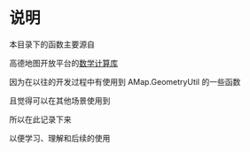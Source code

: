 # 说明

本目录下的函数主要源自 

高德地图开放平台的[数学计算库](https://lbs.amap.com/api/javascript-api/reference/math) 

因为在以往的开发过程中有使用到 AMap.GeometryUtil 的一些函数

且觉得可以在其他场景使用到

所以在此记录下来

以便学习、理解和后续的使用

